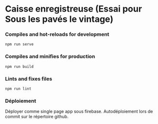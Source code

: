 # Caisse enregistreuse (Essai pour Sous les pavés le vintage)

### Compiles and hot-reloads for development

```
npm run serve
```

### Compiles and minifies for production

```
npm run build
```

### Lints and fixes files

```
npm run lint
```

### Déploiement

Déployer comme single page app sous firebase. Autodéploiement lors de commit sur le répertoire github.
